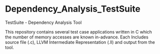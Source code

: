# Dependency_Analysis_TestSuite
TestSuite - Dependency Analysis Tool

This repository contains several test case applications written in C which the number of memory accesses are known in-advance.  Each Includes source file (.c), LLVM Intermediate Representation (.ll) and output from the tool.

